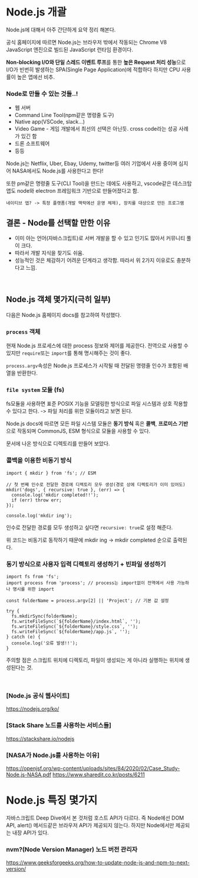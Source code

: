 # Node.js 개괄

Node.js에 대해서 아주 간단하게 요약 정리 해본다.

공식 홈페이지에 따르면 Node.js는 브라우저 밖에서 작동되는 Chrome V8 JavaScript 엔진으로 빌드된 JavaScript 런타임 환경이다.  

**Non-blocking I/O와 단일 스레드 이벤트 루프**를 통한 **높은 Request 처리 성능**으로
I/O가 빈번히 발생하는 SPA(Single Page Application)에 적합하다 하지만 CPU 사용률이 높은 앱에선 비추.

### Node로 만들 수 있는 것들..!

+ 웹 서버
+ Command Line Tool(npm같은 명령줄 도구)
+ Native app(VSCode, slack...)
+ Video Game - 게임 개발에서 최선의 선택은 아닌듯. cross code라는 성공 사례가 있긴 함
+ 드론 소프트웨어 
+ 등등


Node.js는 Netflix, Uber, Ebay, Udemy, twitter등 여러 기업에서 사용 중이며 심지어 NASA에서도 Node.js를 사용한다고 한다!

또한 pm같은 명령줄 도구(CLI Tool)을 만드는 데에도 사용하고, vscode같은 데스크탑 앱도 node와 electron 프레임워크 기반으로 만들어졌다고 함.

```
네이티브 앱? -> 특정 플랫폼(개발 맥락에선 운영 체제), 장치를 대상으로 만든 프로그램
```

## 결론 - Node를 선택할 만한 이유
- 이미 아는 언어(자바스크립트)로 서버 개발을 할 수 있고 인기도 많아서 커뮤니티 풀이 크다.
- 따라서 개발 지식을 찾기도 쉬움.
- 성능적인 것은 체감하기 어려운 단계라고 생각함. 따라서 위 2가지 이유로도 충분하다고 느낌.

<br>

## Node.js 객체 몇가지(극히 일부)

다음은 Node.js 홈페이지 docs를 참고하여 작성했다.

### `process` 객체

현재 Node.js 프로세스에 대한 process 정보와 제어를 제공한다. 전역으로 사용할 수 있지만 `require`또는 `import`를 통해 명시해주는 것이 좋다.

`process.argv`속성은 Node.js 프로세스가 시작될 때 전달된 명령줄 인수가 포함된 배열을 반환한다.

### `file system` 모듈 (fs)

fs모듈을 사용하면 표준 POSIX 기능을 모델링한 방식으로 파일 시스템과 상호 작용할 수 있다고 한다. -> 파일 처리를 위한 모듈이라고 보면 된다.

Node.js docs에 따르면 모든 파일 시스템 모듈은 **동기 방식** 혹은 **콜백**, **프로미스 기반**으로 작동되며 CommonJS, ESM 형식으로 모듈을 사용할 수 있다.

문서에 나온 방식으로 디렉토리를 만들어 보았다.

### 콜백을 이용한 비동기 방식
``` 
import { mkdir } from 'fs'; // ESM

// 첫 번째 인수로 전달한 경로에 디렉토리 모두 생성(경로 상에 디렉토리가 이미 있어도)
mkdir('dogs', { recursive: true }, (err) => {
  console.log('mkdir completed!!');
  if (err) throw err;
});

console.log('mkdir ing');
```
인수로 전달한 경로를 모두 생성하고 싶다면 `recursive: true`로 설정 해준다. 

위 코드는 비동기로 동작하기 때문에 mkdir ing -> mkdir completed 순으로 출력된다.

### 동기 방식으로 사용자 입력 디렉토리 생성하기 + 빈파일 생성하기
```
import fs from 'fs';
import process from 'process'; // process는 import없이 전역에서 사용 가능하나 명시를 위한 import

const folderName = process.argv[2] || 'Project'; // 기본 값 설정

try {
  fs.mkdirSync(folderName);
  fs.writeFileSync(`${folderName}/index.html`, '');
  fs.writeFileSync(`${folderName}/style.css`, '');
  fs.writeFileSync(`${folderName}/app.js`, '');
} catch (e) {
  console.log('오류 발생!!');
}
```

주의할 점은 스크립트 위치에 디렉토리, 파일이 생성되는 게 아니라 실행하는 위치에 생성된다는 것.

<br>

### [Node.js 공식 웹사이트]<br>
https://nodejs.org/ko/

### [Stack Share 노드를 사용하는 서비스들]
https://stackshare.io/nodejs

### [NASA가 Node.js를 사용하는 이유]
https://openjsf.org/wp-content/uploads/sites/84/2020/02/Case_Study-Node.js-NASA.pdf
https://www.sharedit.co.kr/posts/6211

<!-- 
Node의 프레임워크 Express -->


# Node.js 특징 몇가지
자바스크립트 Deep Dive에서 본 것처럼 호스트 API가 다르다. 즉 Node에선 DOM API, alert() 메서드같은 브라우저 API가 제공되지 않는다. 하지만 Node에서만 제공되는 내장 API가 있다.


### nvm?(Node Version Manager) 노드 버전 관리자

https://www.geeksforgeeks.org/how-to-update-node-js-and-npm-to-next-version/